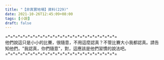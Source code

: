 ```yaml
---
title: "【非真實地場】資料(229)"
date: 2021-10-26T12:45:09+08:00
tags: [小說]
draft: false
---
```


=\*=\*=\*=\*=\*=\*=\*=\*=\*=\*=\*=\*=\*=\*=\*=\*=\*=\*=\*=\*=\*=\*=  
他們說這只是小小的比賽，很隨意，不用這麼認真？不管比賽大小我都認真。請告知他們，"我認真，你們隨意"，對，這應該是他們習慣的說法吧。  
=\*=\*=\*=\*=\*=\*=\*=\*=\*=\*=\*=\*=\*=\*=\*=\*=\*=\*=\*=\*=\*=\*=  